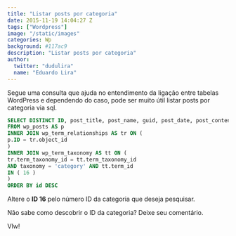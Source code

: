 ```yaml
---
title: "Listar posts por categoria"
date: 2015-11-19 14:04:27 Z
tags: ["Wordpress"]
image: "/static/images"
categories: Wp
background: #117ac9
description: "Listar posts por categoria"
author:
  twitter: "dudulira"
  name: "Eduardo Lira"
---
```


Segue uma consulta que ajuda no entendimento da ligação entre tabelas WordPress e dependendo do caso, pode ser muito útil listar posts por categoria via sql.

```sql
SELECT DISTINCT ID, post_title, post_name, guid, post_date, post_content
FROM wp_posts AS p
INNER JOIN wp_term_relationships AS tr ON (
p.ID = tr.object_id
)
INNER JOIN wp_term_taxonomy AS tt ON (
tr.term_taxonomy_id = tt.term_taxonomy_id
AND taxonomy = 'category' AND tt.term_id
IN ( 16 )
)
ORDER BY id DESC
```

Altere o **ID 16** pelo número ID da categoria que deseja pesquisar.

Não sabe como descobrir o ID da categoria? Deixe seu comentário.

Vlw!
